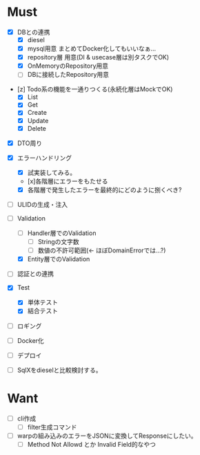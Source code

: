 # Must
- [x] DBとの連携
  - [x] diesel
  - [x] mysql用意 まとめてDocker化してもいいなぁ...
  - [x] repository層 用意(DI & usecase層は別タスクでOK)
  - [x] OnMemoryのRepository用意
  - [ ] DBに接続したRepository用意

- [z] Todo系の機能を一通りつくる(永続化層はMockでOK)
  - [x] List
  - [x] Get
  - [x] Create
  - [x] Update
  - [x] Delete

- [x] DTO周り
- [x] エラーハンドリング
  - [x] 試実装してみる。
  - [x]各階層にエラーをもたせる
  - [x] 各階層で発生したエラーを最終的にどのように捌くべき?
- [ ] ULIDの生成・注入
- [ ] Validation
  - [ ] Handler層でのValidation
    - [ ] Stringの文字数
    - [ ] 数値の不許可範囲(<- ほぼDomainErrorでは...?)
  - [x] Entity層でのValidation
- [ ] 認証との連携
- [x] Test
  - [x] 単体テスト
  - [x] 結合テスト
- [ ] ロギング
- [ ] Docker化
- [ ] デプロイ
- [ ] SqlXをdieselと比較検討する。


# Want
- [ ] cli作成
  - [ ] filter生成コマンド 
- [ ] warpの組み込みのエラーをJSONに変換してResponseにしたい。
  - [ ] Method Not Allowd とか Invalid Field的なやつ
